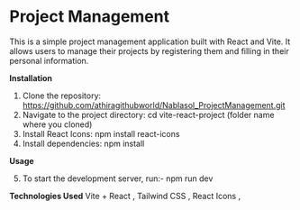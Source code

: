 # Project Management

This is a simple project management application built with React and Vite. It allows users to manage their projects by registering them and filling in their personal information.

 **Installation**

1. Clone the repository: https://github.com/athiragithubworld/Nablasol_ProjectManagement.git  
2. Navigate to the project directory: cd vite-react-project (folder name where you cloned)
3. Install React Icons: npm install react-icons
4. Install dependencies: npm install

**Usage**

5. To start the development server, run:- npm run dev

**Technologies Used**
Vite + React ,
Tailwind CSS ,
React Icons ,
